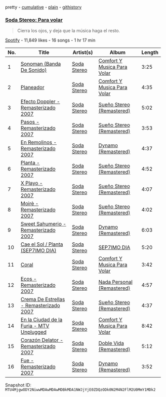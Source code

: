 pretty - [cumulative](/playlists/cumulative/37i9dQZF1DX0WPkweAgNHO.md) - [plain](/playlists/plain/37i9dQZF1DX0WPkweAgNHO) - [githistory](https://github.githistory.xyz/mackorone/spotify-playlist-archive/blob/main/playlists/plain/37i9dQZF1DX0WPkweAgNHO)

### [Soda Stereo: Para volar](https://open.spotify.com/playlist/37i9dQZF1DX0WPkweAgNHO)

> Cierra los ojos, y deja que la música haga el resto.

[Spotify](https://open.spotify.com/user/spotify) - 11,849 likes - 16 songs - 1 hr 17 min

| No. | Title | Artist(s) | Album | Length |
|---|---|---|---|---|
| 1 | [Sonoman \(Banda De Sonido\)](https://open.spotify.com/track/3KNdFPnW6CcRJOo7ONL2mg) | [Soda Stereo](https://open.spotify.com/artist/7An4yvF7hDYDolN4m5zKBp) | [Comfort Y Musica Para Volar](https://open.spotify.com/album/5RJLKN7ucuVaRAUzNKtKB8) | 3:25 |
| 2 | [Planeador](https://open.spotify.com/track/1css4Yf4FaorSKniMFMdJw) | [Soda Stereo](https://open.spotify.com/artist/7An4yvF7hDYDolN4m5zKBp) | [Comfort Y Musica Para Volar](https://open.spotify.com/album/5RJLKN7ucuVaRAUzNKtKB8) | 4:35 |
| 3 | [Efecto Doppler \- Remasterizado 2007](https://open.spotify.com/track/78fEwrT5UGW1CZfFnEqmUk) | [Soda Stereo](https://open.spotify.com/artist/7An4yvF7hDYDolN4m5zKBp) | [Sueño Stereo \(Remastered\)](https://open.spotify.com/album/1A3VRbn7Kto2ov0LkSY0eg) | 5:02 |
| 4 | [Pasos \- Remasterizado 2007](https://open.spotify.com/track/7KMxBakqV7SKVrS6qDv2yq) | [Soda Stereo](https://open.spotify.com/artist/7An4yvF7hDYDolN4m5zKBp) | [Sueño Stereo \(Remastered\)](https://open.spotify.com/album/1A3VRbn7Kto2ov0LkSY0eg) | 3:53 |
| 5 | [En Remolinos \- Remasterizado 2007](https://open.spotify.com/track/79Q5YxAu9UhTGtG70k9sIR) | [Soda Stereo](https://open.spotify.com/artist/7An4yvF7hDYDolN4m5zKBp) | [Dynamo \(Remastered\)](https://open.spotify.com/album/4bfwXuecOmNVlPM5RStAiQ) | 4:37 |
| 6 | [Planta \- Remasterizado 2007](https://open.spotify.com/track/2Qmv6bDN1yazfH5OrhSlI9) | [Soda Stereo](https://open.spotify.com/artist/7An4yvF7hDYDolN4m5zKBp) | [Sueño Stereo \(Remastered\)](https://open.spotify.com/album/1A3VRbn7Kto2ov0LkSY0eg) | 4:52 |
| 7 | [X Playo \- Remasterizado 2007](https://open.spotify.com/track/743BAjD2J8pskuff8fP3Vx) | [Soda Stereo](https://open.spotify.com/artist/7An4yvF7hDYDolN4m5zKBp) | [Sueño Stereo \(Remastered\)](https://open.spotify.com/album/1A3VRbn7Kto2ov0LkSY0eg) | 4:07 |
| 8 | [Moirè \- Remasterizado 2007](https://open.spotify.com/track/0DrAH8PKnAIbFqAfnMlpzG) | [Soda Stereo](https://open.spotify.com/artist/7An4yvF7hDYDolN4m5zKBp) | [Sueño Stereo \(Remastered\)](https://open.spotify.com/album/1A3VRbn7Kto2ov0LkSY0eg) | 4:02 |
| 9 | [Sweet Sahumerio \- Remasterizado 2007](https://open.spotify.com/track/0GcU3ZhlnF5k3vKjqPRifa) | [Soda Stereo](https://open.spotify.com/artist/7An4yvF7hDYDolN4m5zKBp) | [Dynamo \(Remastered\)](https://open.spotify.com/album/4bfwXuecOmNVlPM5RStAiQ) | 6:03 |
| 10 | [Cae el Sol / Planta \(SEP7IMO DIA\)](https://open.spotify.com/track/0tkUZvL9ZbNLnzJ4jHeiOL) | [Soda Stereo](https://open.spotify.com/artist/7An4yvF7hDYDolN4m5zKBp) | [SEP7IMO DIA](https://open.spotify.com/album/0HUncweJW3LTO0YOvOEX4a) | 5:20 |
| 11 | [Coral](https://open.spotify.com/track/13fEiuZo5A4aiPNRds3OpM) | [Soda Stereo](https://open.spotify.com/artist/7An4yvF7hDYDolN4m5zKBp) | [Comfort Y Musica Para Volar](https://open.spotify.com/album/5RJLKN7ucuVaRAUzNKtKB8) | 3:42 |
| 12 | [Ecos \- Remasterizado 2007](https://open.spotify.com/track/1Dti4H4XC1IetaCDpI8MU0) | [Soda Stereo](https://open.spotify.com/artist/7An4yvF7hDYDolN4m5zKBp) | [Nada Personal \(Remastered\)](https://open.spotify.com/album/0hyq754QnaKHYpH32QnWqs) | 4:57 |
| 13 | [Crema De Estrellas \- Remasterizado 2007](https://open.spotify.com/track/7KdHxPQklzjdmiaORyNQGb) | [Soda Stereo](https://open.spotify.com/artist/7An4yvF7hDYDolN4m5zKBp) | [Sueño Stereo \(Remastered\)](https://open.spotify.com/album/1A3VRbn7Kto2ov0LkSY0eg) | 4:37 |
| 14 | [En la Ciudad de la Furia \- MTV Unplugged](https://open.spotify.com/track/2p4FOWHHd2A6TBmTkdt1G0) | [Soda Stereo](https://open.spotify.com/artist/7An4yvF7hDYDolN4m5zKBp) | [Comfort Y Musica Para Volar](https://open.spotify.com/album/5RJLKN7ucuVaRAUzNKtKB8) | 8:42 |
| 15 | [Corazón Delator \- Remasterizado 2007](https://open.spotify.com/track/2zaZ81JI8KbYaL7210BB0U) | [Soda Stereo](https://open.spotify.com/artist/7An4yvF7hDYDolN4m5zKBp) | [Doble Vida \(Remastered\)](https://open.spotify.com/album/0mEY1U7SZdIwDWylFm2UC4) | 5:12 |
| 16 | [Fue \- Remasterizado 2007](https://open.spotify.com/track/71ymTqjg6wUvgNksseSgbC) | [Soda Stereo](https://open.spotify.com/artist/7An4yvF7hDYDolN4m5zKBp) | [Dynamo \(Remastered\)](https://open.spotify.com/album/4bfwXuecOmNVlPM5RStAiQ) | 3:52 |

Snapshot ID: `MTU4MjgwODY2NiwwMDAwMDAwMDBkMDA1NWJjYjE0ZDQzODk0N2M4N2FlM2U0MmY1MDk2`
